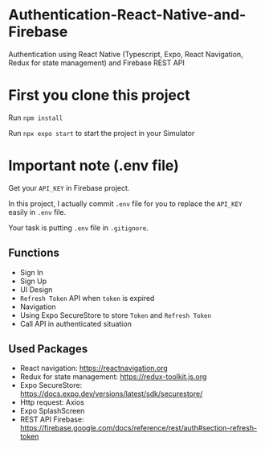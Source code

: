 # Authentication-React-Native-and-Firebase
Authentication using React Native (Typescript, Expo, React Navigation, Redux for state management) and Firebase REST API

# First you clone this project
Run `npm install`

Run `npx expo start` to start the project in your Simulator

# Important note (.env file)
Get your `API_KEY` in Firebase project.

In this project, I actually commit `.env` file for you to replace the `API_KEY` easily in `.env` file. 

Your task is putting `.env` file in `.gitignore`.

## Functions
- Sign In
- Sign Up
- UI Design
- `Refresh Token` API when `token` is expired
- Navigation
- Using Expo SecureStore to store `Token` and `Refresh Token`
- Call API in authenticated situation

## Used Packages 
- React navigation: https://reactnavigation.org
- Redux for state management: https://redux-toolkit.js.org
- Expo SecureStore: https://docs.expo.dev/versions/latest/sdk/securestore/
- Http request: Axios
- Expo SplashScreen
- REST API Firebase: https://firebase.google.com/docs/reference/rest/auth#section-refresh-token
